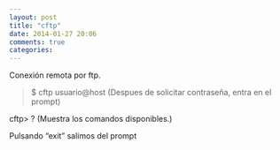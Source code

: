 ```yaml
---
layout: post
title: "cftp"
date: 2014-01-27 20:06
comments: true
categories: 
---
```

Conexión remota por ftp.

>$ cftp usuario@host (Despues de solicitar contraseña, entra en el prompt)

cftp> ? (Muestra los comandos disponibles.)

Pulsando “exit” salimos del prompt


